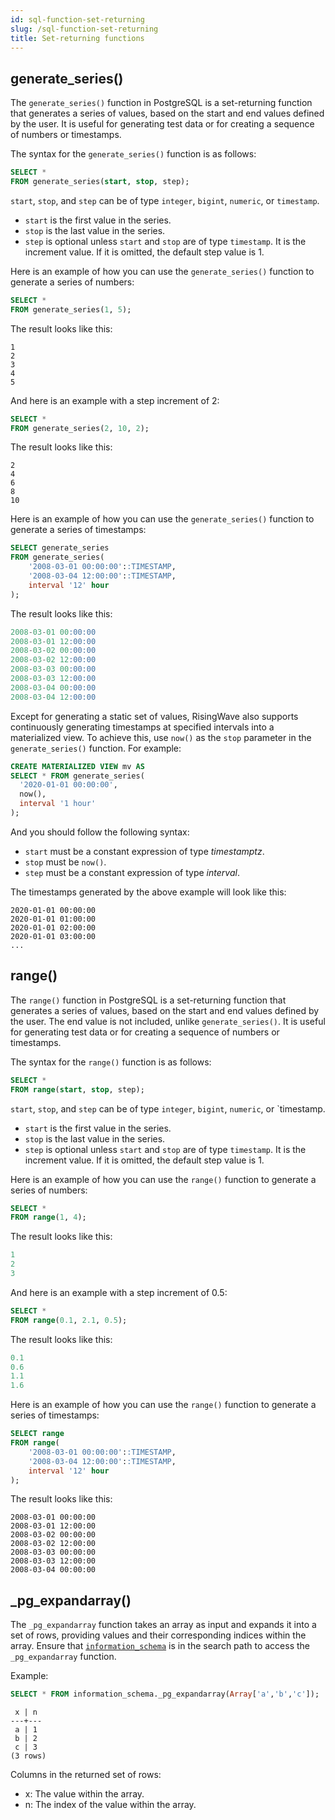 ```yaml
---
id: sql-function-set-returning
slug: /sql-function-set-returning
title: Set-returning functions
---
```

<head>
  <link rel="canonical" href="https://docs.risingwave.com/docs/current/sql-function-set-returning/" />
</head>

## generate_series()

The `generate_series()` function in PostgreSQL is a set-returning function that generates a series of values, based on the start and end values defined by the user. It is useful for generating test data or for creating a sequence of numbers or timestamps.

The syntax for the `generate_series()` function is as follows:

```sql
SELECT *
FROM generate_series(start, stop, step);
```

`start`, `stop`, and `step` can be of type `integer`, `bigint`, `numeric`, or `timestamp`.

- `start` is the first value in the series.
- `stop` is the last value in the series.
- `step` is optional unless `start` and `stop` are of type `timestamp`. It is the increment value. If it is omitted, the default step value is 1.

Here is an example of how you can use the `generate_series()` function to generate a series of numbers:

```sql
SELECT *
FROM generate_series(1, 5);
```

The result looks like this:

```
1
2
3
4
5
```

And here is an example with a step increment of 2:

```sql
SELECT *
FROM generate_series(2, 10, 2);
```

The result looks like this:

```
2
4
6
8
10
```

Here is an example of how you can use the `generate_series()` function to generate a series of timestamps:

```sql
SELECT generate_series
FROM generate_series(
    '2008-03-01 00:00:00'::TIMESTAMP,
    '2008-03-04 12:00:00'::TIMESTAMP,
    interval '12' hour
);
```

The result looks like this:

```sql
2008-03-01 00:00:00
2008-03-01 12:00:00
2008-03-02 00:00:00
2008-03-02 12:00:00
2008-03-03 00:00:00
2008-03-03 12:00:00
2008-03-04 00:00:00
2008-03-04 12:00:00
```

Except for generating a static set of values, RisingWave also supports continuously generating timestamps at specified intervals into a materialized view. To achieve this, use `now()` as the `stop` parameter in the `generate_series()` function. For example:

```sql
CREATE MATERIALIZED VIEW mv AS
SELECT * FROM generate_series(
  '2020-01-01 00:00:00',
  now(),
  interval '1 hour'
);
```

And you should follow the following syntax:

- `start` must be a constant expression of type *timestamptz*.
- `stop` must be `now()`.
- `step` must be a constant expression of type *interval*.

The timestamps generated by the above example will look like this:

```
2020-01-01 00:00:00
2020-01-01 01:00:00
2020-01-01 02:00:00
2020-01-01 03:00:00
...
```

## range()

The `range()` function in PostgreSQL is a set-returning function that generates a series of values, based on the start and end values defined by the user. The end value is not included, unlike `generate_series()`. It is useful for generating test data or for creating a sequence of numbers or timestamps.

The syntax for the `range()` function is as follows:

```sql
SELECT *
FROM range(start, stop, step);
```

`start`, `stop`, and `step` can be of type `integer`, `bigint`, `numeric`, or `timestamp.

- `start` is the first value in the series.
- `stop` is the last value in the series.
- `step` is optional unless `start` and `stop` are of type `timestamp`. It is the increment value. If it is omitted, the default step value is 1.

Here is an example of how you can use the `range()` function to generate a series of numbers:

```sql
SELECT *
FROM range(1, 4);
```

The result looks like this:

```sql
1
2
3
```

And here is an example with a step increment of 0.5:

```sql
SELECT *
FROM range(0.1, 2.1, 0.5);
```

The result looks like this:

```sql
0.1
0.6
1.1
1.6
```

Here is an example of how you can use the `range()` function to generate a series of timestamps:

```sql
SELECT range
FROM range(
    '2008-03-01 00:00:00'::TIMESTAMP,
    '2008-03-04 12:00:00'::TIMESTAMP,
    interval '12' hour
);
```

The result looks like this:

```
2008-03-01 00:00:00
2008-03-01 12:00:00
2008-03-02 00:00:00
2008-03-02 12:00:00
2008-03-03 00:00:00
2008-03-03 12:00:00
2008-03-04 00:00:00
```

## _pg_expandarray()

The `_pg_expandarray` function takes an array as input and expands it into a set of rows, providing values and their corresponding indices within the array. Ensure that [`information_schema`](/sql/system-catalogs/information-schema.md) is in the search path to access the `_pg_expandarray` function.

Example:

```sql
SELECT * FROM information_schema._pg_expandarray(Array['a','b','c']);
```
```
 x | n
---+---
 a | 1
 b | 2
 c | 3
(3 rows)
```

Columns in the returned set of rows:

- x: The value within the array.
- n: The index of the value within the array.
